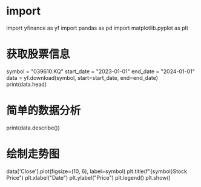 # import
import yfinance as yf
import pandas as pd
import matplotlib.pyplot as plt
# 获取股票信息
symbol = "039610.KQ"
start_date = "2023-01-01"
end_date = "2024-01-01"
data = yf.download(symbol, start=start_date, end=end_date)
print(data.head)
# 简单的数据分析
print(data.describe())
# 绘制走势图
data['Close'].plot(figsize=(10, 6), label=symbol)
plt.title(f"{symbol}Stock Price")
plt.xlabel("Date")
plt.ylabel("Price")
plt.legend()
plt.show()
